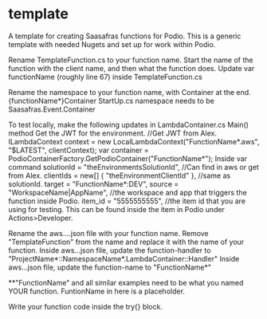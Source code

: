 # template
A template for creating Saasafras functions for Podio.
This is a generic template with needed Nugets and set up for work within Podio. 

Rename TemplateFunction.cs to your function name. 
Start the name of the function with the client name, and then what the function does.
Update var functionName (roughly line 67) inside TemplateFunction.cs

Rename the namespace to your function name, with Container at the end. {functionName*}Container
StartUp.cs namespace needs to be Saasafras.Event.Container

To test locally, make the following updates in LambdaContainer.cs Main() method 
Get the JWT for the environment. //Get JWT from Alex.
ILambdaContext context = new LocalLambdaContext("FunctionName*.aws", "$LATEST", clientContext);
var container = PodioContainerFactory.GetPodioContainer("FunctionName*");
Inside var command
solutionId = "theEnvironmentsSolutionId", //Can find in aws or get from Alex.
clientIds = new[] { "theEnvironmentClientId" }, //same as solutionId. 
target = "FunctionName*:DEV",
source = "WorkspaceName|AppName", //the workspace and app that triggers the function inside Podio.
item_id = "5555555555", //the item id that you are using for testing. This can be found inside the item in Podio under Actions>Developer.

Rename the aws....json file with your function name. Remove "TemplateFunction" from the name and replace it with the name of your function.
Inside aws...json file, update the function-handler to 
"ProjectName*::NamespaceName*.LambdaContainer::Handler"
Inside aws...json file, update the function-name to
"FunctionName*"

**"FunctionName" and all similar examples need to be what you named YOUR function. FuntionName in here is a placeholder.

Write your function code inside the try{} block.

